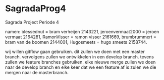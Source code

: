 # SagradaProg4
Sagrada Project Periode 4

namen: 
blessednut = bram verheijen 2143221,
jeroenvermaat2000 = jeroen vermaat 2164281,
RamonVisser = ramon visser 2161669,
brumbrummert = bram van de boomen 2144001,
Hugosmeets = hugo smeets 2158744.

wij willen gitflow gaan gebruiken. dit zullen we doen met een master branch. vervolgens zullen we ontwikkelen in een develop branch. tevens zullen we feature branches gebruiken. elke nieuwe merge zullen we doen naar de develop branch en elke keer dat we een feature af is zulen we die mergen naar de masterbranch.

